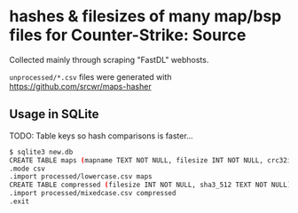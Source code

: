 # hashes & filesizes of many map/bsp files for Counter-Strike: Source

Collected mainly through scraping "FastDL" webhosts.

`unprocessed/*.csv` files were generated with https://github.com/srcwr/maps-hasher

## Usage in SQLite
TODO: Table keys so hash comparisons is faster...
```bash
$ sqlite3 new.db
CREATE TABLE maps (mapname TEXT NOT NULL, filesize INT NOT NULL, crc32ieee TEXT NOT NULL, md5 TEXT NOT NULL, sha1 TEXT NOT NULL, sha2_256 TEXT NOT NULL, sha2_512 TEXT NOT NULL, sha3_512 TEXT NOT NULL);
.mode csv
.import processed/lowercase.csv maps
CREATE TABLE compressed (filesize INT NOT NULL, sha3_512 TEXT NOT NULL);
.import processed/mixedcase.csv compressed
.exit
```
